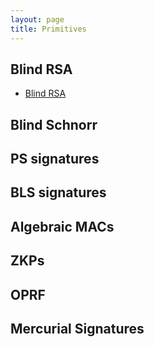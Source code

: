 ```yaml
---
layout: page
title: Primitives
---
```

## Blind RSA

- [Blind RSA](https://en.wikipedia.org/wiki/Blind_signature#Blind_RSA_signatures)

## Blind Schnorr

## PS signatures

## BLS signatures

## Algebraic MACs

## ZKPs

## OPRF

## Mercurial Signatures


